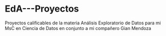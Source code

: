 # EdA---Proyectos
Proyectos calificables de la materia Análisis Exploratorio de Datos para mi MsC en Ciencia de Datos en conjunto a mi compañero Gian Mendoza
